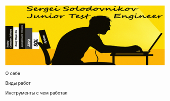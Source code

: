![Header](https://github.com/SGsolod/sgsolod/blob/main/assets/header.jpg)

О себе

Виды работ

Инструменты с чем работал

